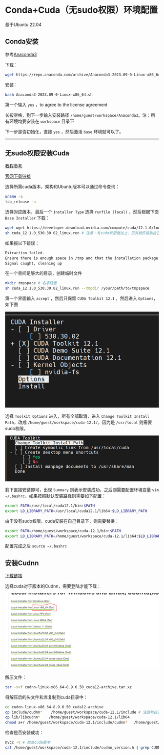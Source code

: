 # Conda+Cuda（无sudo权限）环境配置
基于Ubuntu 22.04

## Conda安装
参考[Anaconda3](https://docs.anaconda.com/anaconda/install/linux/)

下载：
```bash
wget https://repo.anaconda.com/archive/Anaconda3-2023.09-0-Linux-x86_64.sh
```
安装：
```bash
bash Anaconda3-2023.09-0-Linux-x86_64.sh
```
第一个输入 `yes` ，to agree to the license agreement

长按空格，到下一步输入安装路径 `/home/guest/workspace/Anaconda3`。注：所有环境均要安装在 `workspace` 目录下

下一步是否初始化，直接 `yes` ，然后激活 `base` 环境就可以了。

---

## 无sudo权限安装Cuda
[教程参考](https://zhuanlan.zhihu.com/p/701577195) 

[官网下载链接](https://developer.nvidia.com/cuda-toolkit-archive)

选择所需cuda版本，架构和Ubuntu版本可以通过命令查询：
```bash
uname -a 
lsb_release -a
```
选择对应版本，最后一个 `Installer Type` 选择 `runfile (local)` ，然后根据下面 `Base Installer` 下载：
```bash
wget wget https://developer.download.nvidia.com/compute/cuda/12.1.0/local_installers/cuda_12.1.0_530.30.02_linux.run # 这里以12.1版本为例
sh cuda_12.1.0_530.30.02_linux.run # 注意：有sudo权限就加上，没有就安装到自己目录下
```
如果报以下错误：
```bash
Extraction failed.
Ensure there is enough space in /tmp and that the installation package is not corrupt
Signal caught, cleaning up
```
在一个空间足够大的目录，创建临时文件
```bash
mkdir tmpspace # 名字随意
sh cuda_12.1.0_530.30.02_linux.run --tmpdir /your/path/to/tmpspace
```
第一个界面输入 `accept` ，然后只保留 `CUDA Toolkit 12.1` ，然后进入 `Options`，如下图

![](img/Snipaste_2024-07-12_01-57-25.png)

选择 `Toolkit Options` 进入，所有全部取消，进入 `Change Toolkit Install Path`，改成 `/home/guest/workspace/cuda-12.1/`，因为是 `/usr/local` 则需要sudo权限。

![](img/Snipaste_2024-07-12_02-02-26.png)

剩下直接安装即可，出现 `Summary` 则表示安装成功，之后则需要配置环境变量 `vim ~/.bashrc`，如果按照默认安装路径则需要如下配置：
```bash
export PATH=/usr/local/cuda12.1/bin:$PATH
export LD_LIBRARY_PATH=/usr/local/cuda12.1/lib64:$LD_LIBRARY_PATH
```
由于没有sudo权限，cuda安装在自己目录下，则需要替换：
```bash
export PATH=/home/guest/workspace/cuda-12.1/bin:$PATH
export LD_LIBRARY_PATH=/home/guest/workspace/cuda-12.1/lib64:$LD_LIBRARY_PATH
```
配置完成之后 `source ~/.bashrc`

## 安装Cudnn
[下载链接](https://developer.nvidia.com/rdp/cudnn-archive#a-collapse805-111)

选择cuda对于版本的Cudnn，需要登陆才能下载：

![](img/Snipaste_2024-07-12_02-17-31.png)

解压文件：
```bash
tar -xvf cudnn-linux-x86_64-8.9.6.50_cuda12-archive.tar.xz
```

将解压后的头文件和库复制到cuda目录中：

```bash
cd cudnn-linux-x86_64-8.9.6.50_cuda12-archive
cp include/cudnn*    /home/guest/workspace/cuda-12.1/include # 注意和自己cuda路径对应
cp lib/libcudnn*    /home/guest/workspace/cuda-12.1/lib64 
chmod a+r /home/guest/workspace/cuda-12.1/include/cudnn*   /home/guest/workspace/cuda-12.1/lib64/libcudnn*
```

检查是否安装成功：
```bash
nvcc -V # 检查cuda版本
cat /home/guest/workspace/cuda-12.1/include/cudnn_version.h | grep CUDNN_MAJOR -A 2
```
